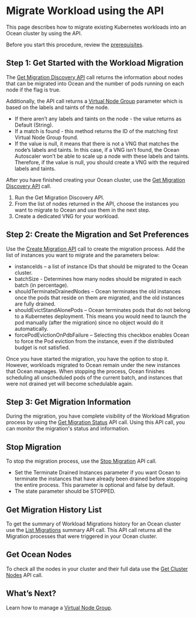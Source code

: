 # Migrate Workload using the API

This page describes how to migrate existing Kubernetes workloads into an Ocean cluster by using the API.

Before you start this procedure, review the [prerequisites](ocean/tutorials/migrate-workload?id=prerequisites).

## Step 1: Get Started with the Workload Migration

The [Get Migration Discovery API](https://docs.spot.io/api/#operation/oceanAwsGetMigrationDiscovery) call returns the information about nodes that can be migrated into Ocean and the number of pods running on each node if the flag is true.

Additionally, the API call returns a [Virtual Node Group](ocean/features/vngs/?id=virtual-node-groups) parameter which is based on the labels and taints of the node.

- If there aren’t any labels and taints on the node - the value returns as Default (String).
- If a match is found - this method returns the ID of the matching first Virtual Node Group found.
- If the value is null, it means that there is not a VNG that matches the node’s labels and taints. In this case, if a VNG isn’t found, the Ocean Autoscaler won’t be able to scale up a node with these labels and taints. Therefore, if the value is null, you should create a VNG with the required labels and taints.

After you have finished creating your Ocean cluster, use the [Get Migration Discovery API](https://docs.spot.io/api/#operation/oceanAwsGetMigrationDiscovery) call.

1. Run the Get Migration Discovery API.
2. From the list of nodes returned in the API, choose the instances you want to migrate to Ocean and use them in the next step.
3. Create a dedicated VNG for your workload.

## Step 2: Create the Migration and Set Preferences

Use the [Create Migration API](https://docs.spot.io/api/#operation/oceanAwsPostMigration) call to create the migration process. Add the list of instances you want to migrate and the parameters below:

- instanceIds – a list of instance IDs that should be migrated to the Ocean cluster.
- batchSize - Determines how many nodes should be migrated in each batch (in percentage).
- shouldTerminateDrainedNodes – Ocean terminates the old instances once the pods that reside on them are migrated, and the old instances are fully drained.
- shouldEvictStandAlonePods – Ocean terminates pods that do not belong to a Kubernetes deployment. This means you would need to launch the pod manually (after the migration) since no object would do it automatically.
- forcePodEvictionOnPdbFailure – Selecting this checkbox enables Ocean to force the Pod eviction from the instance, even if the distributed budget is not satisfied.

Once you have started the migration, you have the option to stop it. However, workloads migrated to Ocean remain under the new instances that Ocean manages. When stopping the process, Ocean finishes scheduling all unscheduled pods of the current batch, and instances that were not drained yet will become schedulable again.

## Step 3: Get Migration Information

During the migration, you have complete visibility of the Workload Migration process by using the [Get Migration Status](https://docs.spot.io/api/#operation/oceanAwsGetMigrationStatus) API call. Using this API call, you can monitor the migration's status and information.

## Stop Migration

To stop the migration process, use the [Stop Migration](https://docs.spot.io/api/#operation/oceanAwsPutMigration) API call.

- Set the Terminate Drained Instances parameter if you want Ocean to terminate the instances that have already been drained before stopping the entire process. This parameter is optional and false by default.
- The state parameter should be STOPPED.

## Get Migration History List

To get the summary of Workload Migrations history for an Ocean cluster use the [List Migrations](https://docs.spot.io/api/#operation/oceanAwsGetMigrations) summary API call.
This API call returns all the Migration processes that were triggered in your Ocean cluster.

## Get Ocean Nodes

To check all the nodes in your cluster and their full data use the [Get Cluster Nodes](https://docs.spot.io/api/#operation/oceanAwsGetNodes) API call.

## What’s Next?

Learn how to manage a [Virtual Node Group](https://docs.spot.io/ocean/tutorials/manage-virtual-node-groups).
